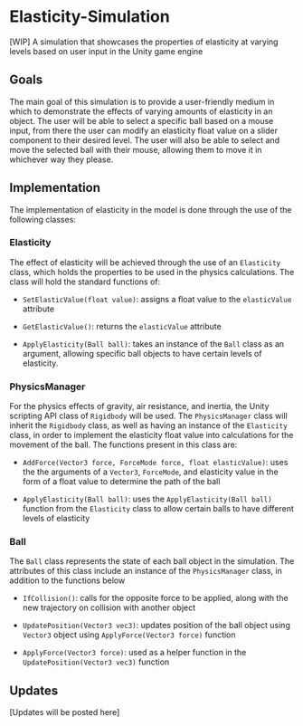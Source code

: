 # Elasticity-Simulation
[WIP] A simulation that showcases the properties of elasticity at varying levels based on user input in the Unity game engine

## Goals
The main goal of this simulation is to provide a user-friendly medium in which to demonstrate the effects of varying amounts of elasticity in an object. The user will be able to select a specific ball based on a mouse input, from there the user can modify an elasticity float value on a slider component to their desired level. The user will also be able to select and move the selected ball with their mouse, allowing them to move it in whichever way they please.

## Implementation
The implementation of elasticity in the model is done through the use of the following classes:

### Elasticity
The effect of elasticity will be achieved through the use of an `Elasticity` class, which holds the properties to be used in the physics calculations. The class will hold the standard functions of:

  - `SetElasticValue(float value)`: assigns a float value to the `elasticValue` attribute
  
  - `GetElasticValue()`: returns the `elasticValue` attribute
  
  - `ApplyElasticity(Ball ball)`: takes an instance of the `Ball` class as an argument, allowing specific ball objects to have certain levels of elasticity.

### PhysicsManager
For the physics effects of gravity, air resistance, and inertia, the Unity scripting API class of `Rigidbody` will be used. The `PhysicsManager` class will inherit the `Rigidbody` class, as well as having an instance of the `Elasticity` class, in order to implement the elasticity float value into calculations for the movement of the ball. The functions present in this class are:

  - `AddForce(Vector3 force, ForceMode force, float elasticValue)`: uses the the arguments of a `Vector3`, `ForceMode`, and elasticity value in the form of a float value to determine the path of the ball
    
  - `ApplyElasticity(Ball ball)`: uses the `ApplyElasticity(Ball ball)` function from the `Elasticity` class to allow certain balls to have different levels of elasticity

### Ball
The `Ball` class represents the state of each ball object in the simulation. The attributes of this class include an instance of the `PhysicsManager` class, in addition to the functions below

  - `IfCollision()`: calls for the opposite force to be applied, along with the new trajectory on collision with another object
    
  - `UpdatePosition(Vector3 vec3)`: updates position of the ball object using `Vector3` object using `ApplyForce(Vector3 force)` function
    
  - `ApplyForce(Vector3 force)`: used as a helper function in the `UpdatePosition(Vector3 vec3)` function

## Updates
[Updates will be posted here] 
